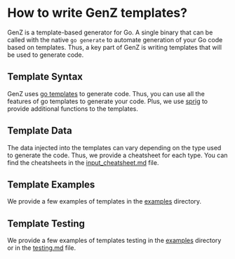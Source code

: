 # How to write GenZ templates?

GenZ is a template-based generator for Go. A single binary that can be called with the native `go generate` to automate generation of your Go code based on templates.
Thus, a key part of GenZ is writing templates that will be used to generate code.

## Template Syntax

GenZ uses [go templates](https://pkg.go.dev/text/template) to generate code. Thus, you can use all the features of go templates to generate your code.
Plus, we use [sprig](http://masterminds.github.io/sprig) to provide additional functions to the templates.

## Template Data

The data injected into the templates can vary depending on the type used to generate the code. Thus, we provide a cheatsheet for each type.
You can find the cheatsheets in the [input_cheatsheet.md](./input_cheatsheet.md) file.

## Template Examples

We provide a few examples of templates in the [examples](../examples) directory.

## Template Testing

We provide a few examples of templates testing in the [examples](../examples) directory or in the [testing.md](../testing.md) file.